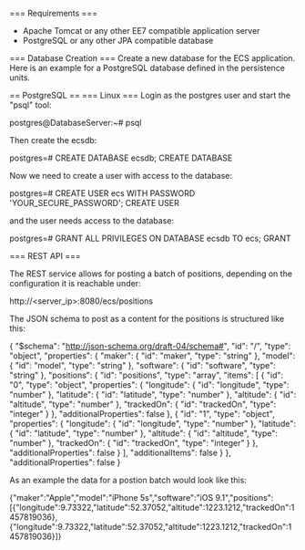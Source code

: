 === Requirements ===

* Apache Tomcat or any other EE7 compatible application server
* PostgreSQL or any other JPA compatible database


=== Database Creation ===
Create a new database for the ECS application. Here is an example for a PostgreSQL database defined in the persistence units.

== PostgreSQL ==
=== Linux ===
Login as the postgres user and start the "psql" tool:

postgres@DatabaseServer:~# psql

Then create the ecsdb:

postgres=# CREATE DATABASE ecsdb;
CREATE DATABASE 

Now we need to create a user with access to the database:

postgres=# CREATE USER ecs WITH PASSWORD 'YOUR_SECURE_PASSWORD'; 
CREATE USER 

and the user needs access to the database:

postgres=# GRANT ALL PRIVILEGES ON DATABASE ecsdb TO ecs; 
GRANT


=== REST API ===

The REST service allows for posting a batch of positions, depending on the configuration it is reachable under:

http://<server_ip>:8080/ecs/positions

The JSON schema to post as a content for the positions is structured like this:

{
  "$schema": "http://json-schema.org/draft-04/schema#",
  "id": "/",
  "type": "object",
  "properties": {
    "maker": {
      "id": "maker",
      "type": "string"
    },
    "model": {
      "id": "model",
      "type": "string"
    },
    "software": {
      "id": "software",
      "type": "string"
    },
    "positions": {
      "id": "positions",
      "type": "array",
      "items": [
        {
          "id": "0",
          "type": "object",
          "properties": {
            "longitude": {
              "id": "longitude",
              "type": "number"
            },
            "latitude": {
              "id": "latitude",
              "type": "number"
            },
            "altitude": {
              "id": "altitude",
              "type": "number"
            },
            "trackedOn": {
              "id": "trackedOn",
              "type": "integer"
            }
          },
          "additionalProperties": false
        },
        {
          "id": "1",
          "type": "object",
          "properties": {
            "longitude": {
              "id": "longitude",
              "type": "number"
            },
            "latitude": {
              "id": "latitude",
              "type": "number"
            },
            "altitude": {
              "id": "altitude",
              "type": "number"
            },
            "trackedOn": {
              "id": "trackedOn",
              "type": "integer"
            }
          },
          "additionalProperties": false
        }
      ],
      "additionalItems": false
    }
  },
  "additionalProperties": false
}

As an example the data for a postion batch would look like this:

{"maker":"Apple","model":"iPhone 5s","software":"iOS 9.1","positions":[{"longitude":9.73322,"latitude":52.37052,"altitude":1223.1212,"trackedOn":1457819036},{"longitude":9.73322,"latitude":52.37052,"altitude":1223.1212,"trackedOn":1457819036}]}